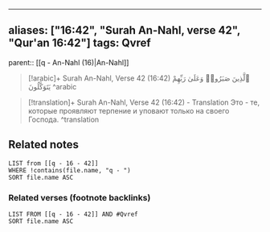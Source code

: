 
---
aliases: ["16:42", "Surah An-Nahl, verse 42", "Qur'an 16:42"]
tags: Qvref
---

parent:: [[q - An-Nahl (16)|An-Nahl]]

> [!arabic]+ Surah An-Nahl, Verse 42 (16:42)
> <span class="quran-arabic">ٱلَّذِينَ صَبَرُوا۟ وَعَلَىٰ رَبِّهِمْ يَتَوَكَّلُونَ</span>
^arabic

> [!translation]+ Surah An-Nahl, Verse 42 (16:42) - Translation
> Это - те, которые проявляют терпение и уповают только на своего Господа.
^translation



## Related notes
```dataview
LIST from [[q - 16 - 42]]
WHERE !contains(file.name, "q - ")
SORT file.name ASC
```

### Related verses (footnote backlinks)
```dataview
LIST FROM [[q - 16 - 42]] AND #Qvref
SORT file.name ASC
```

